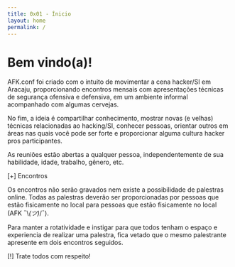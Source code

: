 ```yaml
---
title: 0x01 - Ínicio
layout: home
permalink: /
---
```


# Bem vindo(a)!

AFK.conf foi criado com o intuito de movimentar a cena hacker/SI em Aracaju, proporcionando encontros mensais com apresentações técnicas de segurança ofensiva e defensiva, em um ambiente informal acompanhado com algumas cervejas.

No fim, a ideia é compartilhar conhecimento, mostrar novas (e velhas) técnicas relacionadas ao hacking/SI, conhecer pessoas, orientar outros em áreas nas quais você pode ser forte e proporcionar alguma cultura hacker pros participantes.

As reuniões estão abertas a qualquer pessoa, independentemente de sua habilidade, idade, trabalho, gênero, etc.

[+] Encontros

Os encontros não serão gravados nem existe a possibilidade de palestras online. Todas as palestras deverão ser proporcionadas por pessoas que estão fisicamente no local para pessoas que estão fisicamente no local (AFK ¯\\_(ツ)_/¯).

Para manter a rotatividade e instigar para que todos tenham o espaço e experiencia de realizar uma palestra, fica vetado que o mesmo palestrante apresente em dois encontros seguidos.

[!] Trate todos com respeito!

